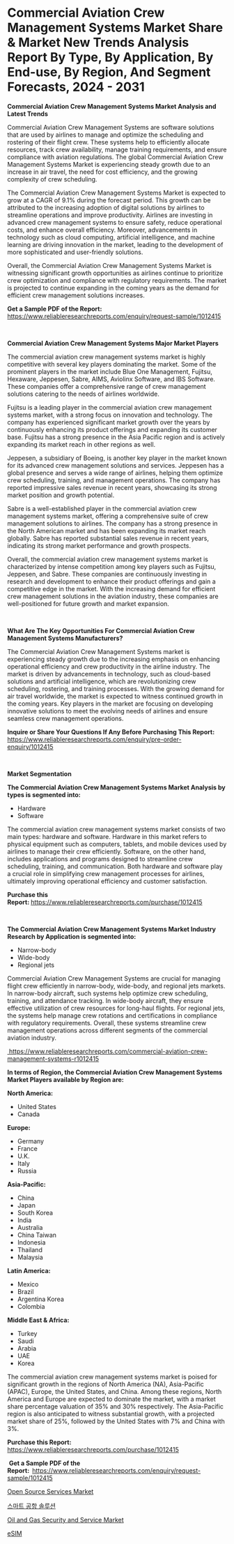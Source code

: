 <p><h1>Commercial Aviation Crew Management Systems Market Share & Market New Trends Analysis Report By Type, By Application, By End-use, By Region, And Segment Forecasts, 2024 - 2031</h1></p><p><strong>Commercial Aviation Crew Management Systems Market Analysis and Latest Trends</strong></p>
<p><p>Commercial Aviation Crew Management Systems are software solutions that are used by airlines to manage and optimize the scheduling and rostering of their flight crew. These systems help to efficiently allocate resources, track crew availability, manage training requirements, and ensure compliance with aviation regulations. The global Commercial Aviation Crew Management Systems Market is experiencing steady growth due to an increase in air travel, the need for cost efficiency, and the growing complexity of crew scheduling.</p><p>The Commercial Aviation Crew Management Systems Market is expected to grow at a CAGR of 9.1% during the forecast period. This growth can be attributed to the increasing adoption of digital solutions by airlines to streamline operations and improve productivity. Airlines are investing in advanced crew management systems to ensure safety, reduce operational costs, and enhance overall efficiency. Moreover, advancements in technology such as cloud computing, artificial intelligence, and machine learning are driving innovation in the market, leading to the development of more sophisticated and user-friendly solutions.</p><p>Overall, the Commercial Aviation Crew Management Systems Market is witnessing significant growth opportunities as airlines continue to prioritize crew optimization and compliance with regulatory requirements. The market is projected to continue expanding in the coming years as the demand for efficient crew management solutions increases.</p></p>
<p><strong>Get a Sample PDF of the Report:&nbsp;</strong> <a href="https://www.reliableresearchreports.com/enquiry/request-sample/1012415">https://www.reliableresearchreports.com/enquiry/request-sample/1012415</a></p>
<p>&nbsp;</p>
<p><strong>Commercial Aviation Crew Management Systems Major Market Players</strong></p>
<p><p>The commercial aviation crew management systems market is highly competitive with several key players dominating the market. Some of the prominent players in the market include Blue One Management, Fujitsu, Hexaware, Jeppesen, Sabre, AIMS, Aviolinx Software, and IBS Software. These companies offer a comprehensive range of crew management solutions catering to the needs of airlines worldwide.</p><p>Fujitsu is a leading player in the commercial aviation crew management systems market, with a strong focus on innovation and technology. The company has experienced significant market growth over the years by continuously enhancing its product offerings and expanding its customer base. Fujitsu has a strong presence in the Asia Pacific region and is actively expanding its market reach in other regions as well.</p><p>Jeppesen, a subsidiary of Boeing, is another key player in the market known for its advanced crew management solutions and services. Jeppesen has a global presence and serves a wide range of airlines, helping them optimize crew scheduling, training, and management operations. The company has reported impressive sales revenue in recent years, showcasing its strong market position and growth potential.</p><p>Sabre is a well-established player in the commercial aviation crew management systems market, offering a comprehensive suite of crew management solutions to airlines. The company has a strong presence in the North American market and has been expanding its market reach globally. Sabre has reported substantial sales revenue in recent years, indicating its strong market performance and growth prospects.</p><p>Overall, the commercial aviation crew management systems market is characterized by intense competition among key players such as Fujitsu, Jeppesen, and Sabre. These companies are continuously investing in research and development to enhance their product offerings and gain a competitive edge in the market. With the increasing demand for efficient crew management solutions in the aviation industry, these companies are well-positioned for future growth and market expansion.</p></p>
<p>&nbsp;</p>
<p><strong>What Are The Key Opportunities For Commercial Aviation Crew Management Systems Manufacturers?</strong></p>
<p><p>The Commercial Aviation Crew Management Systems market is experiencing steady growth due to the increasing emphasis on enhancing operational efficiency and crew productivity in the airline industry. The market is driven by advancements in technology, such as cloud-based solutions and artificial intelligence, which are revolutionizing crew scheduling, rostering, and training processes. With the growing demand for air travel worldwide, the market is expected to witness continued growth in the coming years. Key players in the market are focusing on developing innovative solutions to meet the evolving needs of airlines and ensure seamless crew management operations.</p></p>
<p><strong>Inquire or Share Your Questions If Any Before Purchasing This Report:</strong> <a href="https://www.reliableresearchreports.com/enquiry/pre-order-enquiry/1012415">https://www.reliableresearchreports.com/enquiry/pre-order-enquiry/1012415</a></p>
<p>&nbsp;</p>
<p><strong>Market Segmentation</strong></p>
<p><strong>The Commercial Aviation Crew Management Systems Market Analysis by types is segmented into:</strong></p>
<p><ul><li>Hardware</li><li>Software</li></ul></p>
<p><p>The commercial aviation crew management systems market consists of two main types: hardware and software. Hardware in this market refers to physical equipment such as computers, tablets, and mobile devices used by airlines to manage their crew efficiently. Software, on the other hand, includes applications and programs designed to streamline crew scheduling, training, and communication. Both hardware and software play a crucial role in simplifying crew management processes for airlines, ultimately improving operational efficiency and customer satisfaction.</p></p>
<p><strong>Purchase this Report:&nbsp;</strong><a href="https://www.reliableresearchreports.com/purchase/1012415">https://www.reliableresearchreports.com/purchase/1012415</a></p>
<p>&nbsp;</p>
<p><strong>The Commercial Aviation Crew Management Systems Market Industry Research by Application is segmented into:</strong></p>
<p><ul><li>Narrow-body</li><li>Wide-body</li><li>Regional jets</li></ul></p>
<p><p>Commercial Aviation Crew Management Systems are crucial for managing flight crew efficiently in narrow-body, wide-body, and regional jets markets. In narrow-body aircraft, such systems help optimize crew scheduling, training, and attendance tracking. In wide-body aircraft, they ensure effective utilization of crew resources for long-haul flights. For regional jets, the systems help manage crew rotations and certifications in compliance with regulatory requirements. Overall, these systems streamline crew management operations across different segments of the commercial aviation industry.</p></p>
<p><a href="https://www.reliableresearchreports.com/commercial-aviation-crew-management-systems-r1012415">&nbsp;https://www.reliableresearchreports.com/commercial-aviation-crew-management-systems-r1012415</a></p>
<p><strong>In terms of Region, the Commercial Aviation Crew Management Systems Market Players available by Region are:</strong></p>
<p>
    <p> <strong> North America: </strong>
        <ul>
            <li>United States</li>
            <li>Canada</li>
        </ul>
        </p> 
    <p> <strong> Europe: </strong>
        <ul>
            <li>Germany</li>
            <li>France</li>
            <li>U.K.</li>
            <li>Italy</li>
            <li>Russia</li>
        </ul>
        </p> 
    <p> <strong> Asia-Pacific: </strong>
        <ul>
            <li>China</li>
            <li>Japan</li>
            <li>South Korea</li>
            <li>India</li>
            <li>Australia</li>
            <li>China Taiwan</li>
            <li>Indonesia</li>
            <li>Thailand</li>
            <li>Malaysia</li>
        </ul>
        </p> 
    <p> <strong> Latin America: </strong>
        <ul>
            <li>Mexico</li>
            <li>Brazil</li>
            <li>Argentina Korea</li>
            <li>Colombia</li>
        </ul>
        </p> 
    <p> <strong> Middle East & Africa: </strong>
        <ul>
            <li>Turkey</li>
            <li>Saudi</li>
            <li>Arabia</li>
            <li>UAE</li>
            <li>Korea</li>
        </ul>
    </p>
    </p>
<p><p>The commercial aviation crew management systems market is poised for significant growth in the regions of North America (NA), Asia-Pacific (APAC), Europe, the United States, and China. Among these regions, North America and Europe are expected to dominate the market, with a market share percentage valuation of 35% and 30% respectively. The Asia-Pacific region is also anticipated to witness substantial growth, with a projected market share of 25%, followed by the United States with 7% and China with 3%.</p></p>
<p><strong>Purchase this Report: </strong><a href="https://www.reliableresearchreports.com/purchase/1012415">https://www.reliableresearchreports.com/purchase/1012415</a></p>
<p>&nbsp;<strong>Get a Sample PDF of the Report:&nbsp;&nbsp;</strong><a href="https://www.reliableresearchreports.com/enquiry/request-sample/1012415">https://www.reliableresearchreports.com/enquiry/request-sample/1012415</a></p>
<p><strong></strong></p>
<p><p><a href="https://www.linkedin.com/pulse/decoding-open-source-services-market-metrics-share-trends-growth-onk8e">Open Source Services Market</a></p><p><a href="https://github.com/bvubpqd5241630/Market-Research-Report-List-2/blob/main/152509450257.md">스마트 공항 솔루션</a></p><p><a href="https://www.linkedin.com/pulse/oil-gas-security-service-market-comprehensive-assessment-type-jraqf">Oil and Gas Security and Service Market</a></p><p><a href="https://github.com/hook46569/Market-Research-Report-List-1/blob/main/518671450256.md">eSIM</a></p></p>